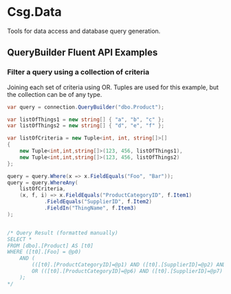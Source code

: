 # Csg.Data
Tools for data access and database query generation.

## QueryBuilder Fluent API Examples

### Filter a query using a collection of criteria

Joining each set of criteria using OR. Tuples are used for this example, but the collection can be of any type.

```csharp
var query = connection.QueryBuilder("dbo.Product");

var listOfThings1 = new string[] { "a", "b", "c" };
var listOfThings2 = new string[] { "d", "e", "f" };

var listOfCriteria = new Tuple<int, int, string[]>[]
{
    new Tuple<int,int,string[]>(123, 456, listOfThings1),
    new Tuple<int,int,string[]>(123, 456, listOfThings2)
};

query = query.Where(x => x.FieldEquals("Foo", "Bar"));
query = query.WhereAny(
    listOfCriteria,
    (x, f, i) => x.FieldEquals("ProductCategoryID", f.Item1)
            .FieldEquals("SupplierID", f.Item2)
            .FieldIn("ThingName", f.Item3)
);


/* Query Result (formatted manually)
SELECT * 
FROM [dbo].[Product] AS [t0] 
WHERE ([t0].[Foo] = @p0)
    AND (
        (([t0].[ProductCategoryID]=@p1) AND ([t0].[SupplierID]=@p2) AND ([t0].[ThingName] IN (@p3,@p4,@p5))) 
        OR (([t0].[ProductCategoryID]=@p6) AND ([t0].[SupplierID]=@p7) AND ([t0].[ThingName] IN (@p8,@p9,@p10)))
    );
*/
```